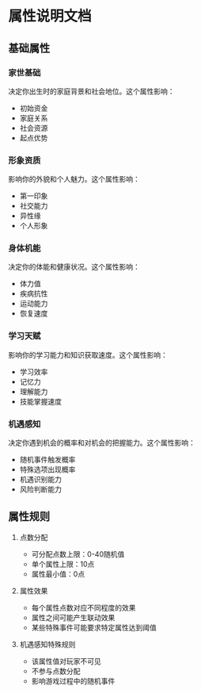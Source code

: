 # 属性说明文档

## 基础属性

### 家世基础
决定你出生时的家庭背景和社会地位。这个属性影响：
- 初始资金
- 家庭关系
- 社会资源
- 起点优势

### 形象资质
影响你的外貌和个人魅力。这个属性影响：
- 第一印象
- 社交能力
- 异性缘
- 个人形象

### 身体机能
决定你的体能和健康状况。这个属性影响：
- 体力值
- 疾病抗性
- 运动能力
- 恢复速度

### 学习天赋
影响你的学习能力和知识获取速度。这个属性影响：
- 学习效率
- 记忆力
- 理解能力
- 技能掌握速度

### 机遇感知
决定你遇到机会的概率和对机会的把握能力。这个属性影响：
- 随机事件触发概率
- 特殊选项出现概率
- 机遇识别能力
- 风险判断能力

## 属性规则

1. 点数分配
   - 可分配点数上限：0-40随机值
   - 单个属性上限：10点
   - 属性最小值：0点

2. 属性效果
   - 每个属性点数对应不同程度的效果
   - 属性之间可能产生联动效果
   - 某些特殊事件可能要求特定属性达到阈值

3. 机遇感知特殊规则
   - 该属性值对玩家不可见
   - 不参与点数分配
   - 影响游戏过程中的随机事件 